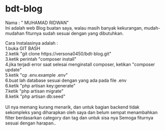 # bdt-blog
Nama : " MUHAMAD RIDWAN" <br>
Ini adalah web Blog buatan saya, walau masih banyak kekurangan, mudah-mudahan fiturnya sudah sesuai dengan yang dibutuhkan. <br>

Cara Instalasinya adalah : <br>
1.buka GIT BASH <br>
2.ketik "git clone https://versona0450/bdt-blog.git" <br>
3.ketik perintah "composer install" <br>
4.jika terjadi error saat selesai menginstall composer, ketikan "composer update" <br>
5.ketik "cp .env.example .env" <br>
6.buat lah database sesuai dengan yang ada pada file .env <br>
6.ketik "php artisan key:generate"<br>
7.ketik "php artisan migrate"<br>
8.ketik "php artisan db:seed"<br>
<br>
UI nya memang kurang menarik, dan untuk bagian backend tidak sekompleks yang diharapkan oleh saya
dan belum sempat menambahkan filter berdasarkan category dan tag
dan untuk sisa nya Semoga fiturnya sesuai dengan harapan..
